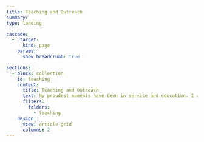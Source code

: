 ```yaml
---
title: Teaching and Outreach
summary: 
type: landing

cascade:
  - _target:
      kind: page
    params:
      show_breadcrumb: true

sections:
  - block: collection
    id: teaching
    content:
      title: Teaching and Outreach
      text: My proudest moments have been in service and education. I am driven by two main goals -- increasing diversity & inclusion in STEM and Tech, and service and justice for the disablility community.
      filters:
        folders:
          - teaching
    design:
      view: article-grid
      columns: 2
---
```

